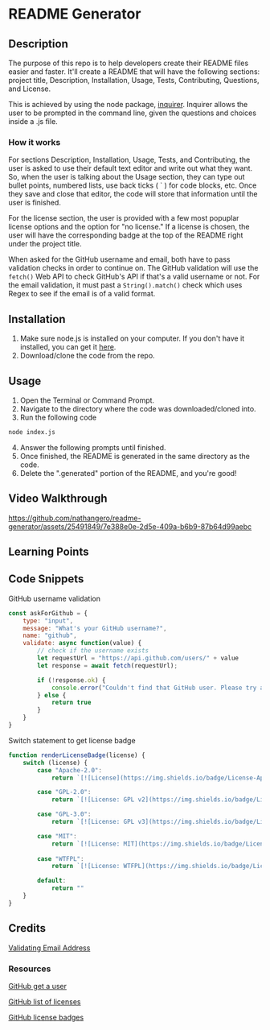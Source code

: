 # README Generator

## Description

The purpose of this repo is to help developers create their README files easier and faster. It'll create a README that will have the following sections: project title, Description, Installation, Usage, Tests, Contributing, Questions, and License.

This is achieved by using the node package, [inquirer](https://www.npmjs.com/package/inquirer). Inquirer allows the user to be prompted in the command line, given the questions and choices inside a .js file.

### How it works

For sections Description, Installation, Usage, Tests, and Contributing, the user is asked to use their default text editor and write out what they want. So, when the user is talking about the Usage section, they can type out bullet points, numbered lists, use back ticks ( ` ) for code blocks, etc. Once they save and close that editor, the code will store that information until the user is finished.

For the license section, the user is provided with a few most popuplar license options and the option for "no license." If a license is chosen, the user will have the corresponding badge at the top of the README right under the project title.

When asked for the GitHub username and email, both have to pass validation checks in order to continue on. The GitHub validation will use the ```fetch()``` Web API to check GitHub's API if that's a valid username or not. For the email validation, it must past a ```String().match()``` check which uses Regex to see if the email is of a valid format.

## Installation

1. Make sure node.js is installed on your computer. If you don't have it installed, you can get it [here](https://nodejs.org/en/download).
2. Download/clone the code from the repo.

## Usage

1. Open the Terminal or Command Prompt.
2. Navigate to the directory where the code was downloaded/cloned into.
3. Run the following code

```bash
node index.js
```

4. Answer the following prompts until finished.
5. Once finished, the README is generated in the same directory as the code. 
6. Delete the ".generated" portion of the README, and you're good!

## Video Walkthrough

https://github.com/nathangero/readme-generator/assets/25491849/7e388e0e-2d5e-409a-b6b9-87b64d99aebc


## Learning Points


## Code Snippets

GitHub username validation
```js
const askForGithub = {
    type: "input",
    message: "What's your GitHub username?",
    name: "github",
    validate: async function(value) {
        // check if the username exists
        let requestUrl = "https://api.github.com/users/" + value
        let response = await fetch(requestUrl);

        if (!response.ok) {
            console.error("Couldn't find that GitHub user. Please try again");
        } else {
            return true
        }
    }
}
```

Switch statement to get license badge
```js
function renderLicenseBadge(license) {
    switch (license) {
        case "Apache-2.0":
            return `[![License](https://img.shields.io/badge/License-Apache_2.0-blue.svg)](${renderLicenseLink(license)})`

        case "GPL-2.0":
            return `[![License: GPL v2](https://img.shields.io/badge/License-GPL_v2-blue.svg)](${renderLicenseLink(license)})`

        case "GPL-3.0":
            return `[![License: GPL v3](https://img.shields.io/badge/License-GPLv3-blue.svg)](${renderLicenseLink(license)})`

        case "MIT":
            return `[![License: MIT](https://img.shields.io/badge/License-MIT-yellow.svg)](${renderLicenseLink(license)})`
            
        case "WTFPL":
            return `[![License: WTFPL](https://img.shields.io/badge/License-WTFPL-brightgreen.svg)](${renderLicenseLink(license)})`

        default:
            return ""
    }
}
```

## Credits

[Validating Email Address](https://stackoverflow.com/a/46181)

### Resources

[GitHub get a user](https://docs.github.com/en/rest/users/users?apiVersion=2022-11-28#get-a-user)

[GitHub list of licenses](https://docs.github.com/en/repositories/managing-your-repositorys-settings-and-features/customizing-your-repository/licensing-a-repository)

[GitHub license badges](https://gist.github.com/lukas-h/2a5d00690736b4c3a7ba#apache-20-license)

